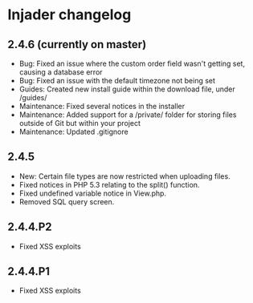# Injader changelog

## 2.4.6 (currently on master)

* Bug: Fixed an issue where the custom order field wasn't getting set, causing a database error
* Bug: Fixed an issue with the default timezone not being set
* Guides: Created new install guide within the download file, under /guides/
* Maintenance: Fixed several notices in the installer
* Maintenance: Added support for a /private/ folder for storing files outside of Git but within your project
* Maintenance: Updated .gitignore

## 2.4.5

* New: Certain file types are now restricted when uploading files.
* Fixed notices in PHP 5.3 relating to the split() function.
* Fixed undefined variable notice in View.php.
* Removed SQL query screen.

## 2.4.4.P2

* Fixed XSS exploits

## 2.4.4.P1

* Fixed XSS exploits
